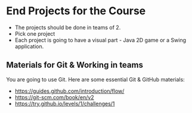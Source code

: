 # End Projects for the Course

* The projects should be done in teams of 2.
* Pick one project
* Each project is going to have a visual part - Java 2D game or a Swing application.

## Materials for Git & Working in teams

You are going to use Git. Here are some essential Git & GitHub materials:

* <https://guides.github.com/introduction/flow/>
* <https://git-scm.com/book/en/v2>
* <https://try.github.io/levels/1/challenges/1>
